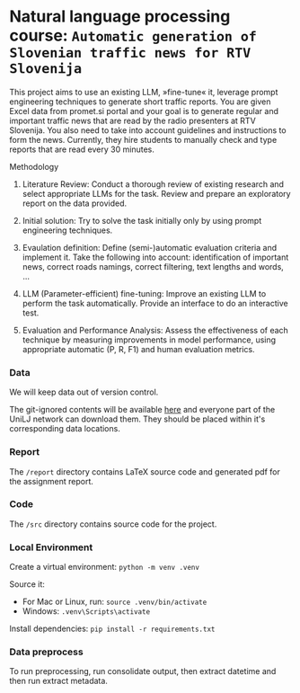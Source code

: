 # Natural language processing course: `Automatic generation of Slovenian traffic news for RTV Slovenija`

This project aims to use an existing LLM, »fine-tune« it, leverage prompt engineering techniques to generate short traffic reports. You are given Excel data from promet.si portal and your goal is to generate regular and important traffic news that are read by the radio presenters at RTV Slovenija. You also need to take into account guidelines and instructions to form the news. Currently, they hire students to manually check and type reports that are read every 30 minutes.

Methodology

1. Literature Review: Conduct a thorough review of existing research and select appropriate LLMs for the task. Review and prepare an exploratory report on the data provided.

2. Initial solution: Try to solve the task initially only by using prompt engineering techniques.

3. Evaulation definition: Define (semi-)automatic evaluation criteria and implement it. Take the following into account: identification of important news, correct roads namings, correct filtering, text lengths and words, ...

4. LLM (Parameter-efficient) fine-tuning: Improve an existing LLM to perform the task automatically. Provide an interface to do an interactive test.

5. Evaluation and Performance Analysis: Assess the effectiveness of each technique by measuring improvements in model performance, using appropriate automatic (P, R, F1) and human evaluation metrics.

### Data

We will keep data out of version control.

The git-ignored contents will be available [here](https://unilj-my.sharepoint.com/:f:/g/personal/ms88481_student_uni-lj_si/Eg-AwdBXjatHhmnU9rrx2B0BQ0d61h3-_Jks1pwqtcrYBQ?e=6NGF0B) and everyone part of the UniLJ network can download them. They should be placed within it's corresponding data locations.

### Report

The `/report` directory contains LaTeX source code and generated pdf for the assignment report.

### Code

The `/src` directory contains source code for the project.

### Local Environment

Create a virtual environment: `python -m venv .venv`

Source it:

- For Mac or Linux, run: `source .venv/bin/activate`
- Windows: `.venv\Scripts\activate`

Install dependencies: `pip install -r requirements.txt`

### Data preprocess

To run preprocessing, run consolidate output, then extract datetime and then run extract metadata.
